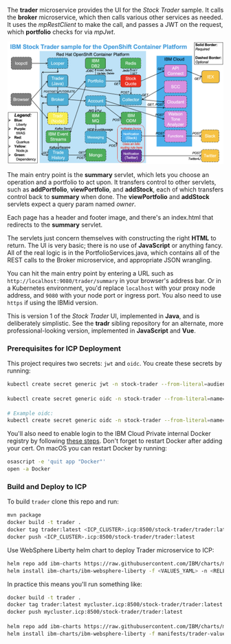<!--
       Copyright 2017-2021 IBM Corp All Rights Reserved

   Licensed under the Apache License, Version 2.0 (the "License");
   you may not use this file except in compliance with the License.
   You may obtain a copy of the License at

       http://www.apache.org/licenses/LICENSE-2.0

   Unless required by applicable law or agreed to in writing, software
   distributed under the License is distributed on an "AS IS" BASIS,
   WITHOUT WARRANTIES OR CONDITIONS OF ANY KIND, either express or implied.
   See the License for the specific language governing permissions and
   limitations under the License.
-->

The **trader** microservice provides the UI for the *Stock Trader* sample.  It calls the **broker** microservice,
which then calls various other services as needed.  It uses the *mpRestClient* to make the call, and passes a JWT on the
request, which **portfolio** checks for via *mpJwt*.

![Architecural Diagram](lab/stock-trader.png)

The main entry point is the **summary** servlet, which lets you choose an operation and a portfolio to act upon.  It
transfers control to other servlets, such as **addPortfolio**, **viewPortfolio**, and **addStock**, each of which
transfers control back to **summary** when done.  The **viewPortfolio** and **addStock** servlets expect a query param
named *owner*.

Each page has a header and footer image, and there's an index.html that redirects to the **summary** servlet.

The servlets just concern themselves with constructing the right **HTML** to return.  The UI is very basic; there
is no use of **JavaScript** or anything fancy.  All of the real logic is in the PortfolioServices.java, which
contains all of the REST calls to the Broker microservice, and appropriate JSON wrangling.

You can hit the main entry point by entering a URL such as `http://localhost:9080/trader/summary` in your
browser's address bar.  Or in a Kubernetes environment, you'd replace `localhost` with your proxy node address, and
`9080` with your node port or ingress port.  You also need to use `https` if using the IBMid version.

This is version 1 of the *Stock Trader* UI, implemented in **Java**, and is deliberately simplistic.  See the
**tradr** sibling repository for an alternate, more professional-looking version, implemented in **JavaScript** and **Vue**.

 ### Prerequisites for ICP Deployment
 This project requires two secrets: `jwt` and `oidc`.  You create these secrets by running:
  ```bash
  kubectl create secret generic jwt -n stock-trader --from-literal=audience=stock-trader --from-literal=issuer=http://stock-trader.ibm.com
  
  kubectl create secret generic oidc -n stock-trader --from-literal=name=<OIDC_CLIENT_ID> --from-literal=issuer=<OIDC_ISSUER> --from-literal=auth=<OIDC_AUTH_ENDPOINT> --from-literal=token=<OIDC_TOKEN_ENDPOINT> --from-literal=id=<OIDC_CLIENT_ID> --from-literal=secret=<OIDC_CLIENT_SECRET> --from-literal=key=<OIDC_CERTIFICATE> --from-literal=nodeport=https://<TRADER_HOSTNAME>:<TRADER_HOSTPORT>
  
  # Example oidc:
  kubectl create secret generic oidc -n stock-trader --from-literal=name=blueLogin --from-literal=issuer=https://iam.toronto.ca.ibm.com --from-literal=auth=https://iam.ibm.com/idaas/oidc/endpoint/default/authorize --from-literal=token=https://iam.ibm.com/idaas/oidc/endpoint/default/token --from-literal=id=N2k3kD3kks9256x3 --from-literal=secret=I33kkj2k330023 --from-literal=key=idaaskey --from-literal=nodeport=https://10.42.95.159:32389
  ```
  
  You'll also need to enable login to the IBM Cloud Private internal Docker registry by following
  [these steps](https://www.ibm.com/support/knowledgecenter/en/SSBS6K_3.1.2/manage_images/configuring_docker_cli.html).
  Don't forget to restart Docker after adding your cert.  On macOS you can restart Docker by running:
  ```bash
  osascript -e 'quit app "Docker"'
  open -a Docker
  ```
 
 ### Build and Deploy to ICP
To build `trader` clone this repo and run:
```bash
mvn package
docker build -t trader .
docker tag trader:latest <ICP_CLUSTER>.icp:8500/stock-trader/trader:latest
docker push <ICP_CLUSTER>.icp:8500/stock-trader/trader:latest
```

Use WebSphere Liberty helm chart to deploy Trader microservice to ICP:
```bash
helm repo add ibm-charts https://raw.githubusercontent.com/IBM/charts/master/repo/stable/
helm install ibm-charts/ibm-websphere-liberty -f <VALUES_YAML> -n <RELEASE_NAME> --tls
```

In practice this means you'll run something like:
```bash
docker build -t trader .
docker tag trader:latest mycluster.icp:8500/stock-trader/trader:latest
docker push mycluster.icp:8500/stock-trader/trader:latest

helm repo add ibm-charts https://raw.githubusercontent.com/IBM/charts/master/repo/stable/
helm install ibm-charts/ibm-websphere-liberty -f manifests/trader-values.yaml -n trader --namespace stock-trader --tls
```

